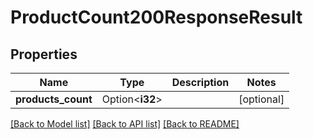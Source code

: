 # ProductCount200ResponseResult

## Properties

Name | Type | Description | Notes
------------ | ------------- | ------------- | -------------
**products_count** | Option<**i32**> |  | [optional]

[[Back to Model list]](../README.md#documentation-for-models) [[Back to API list]](../README.md#documentation-for-api-endpoints) [[Back to README]](../README.md)


